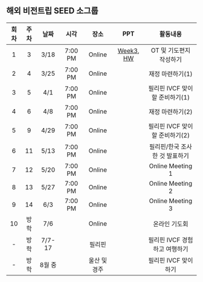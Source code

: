 
## 해외 비전트립 SEED 소그룹
|회차|주차|날짜|시각|장소|PPT|활동내용|
|:---:|:---:|:---:|:---:|:---:|:---:|:---:|
|1|3|3/18|7:00 PM|Online|[Week3](https://github.com/51SB-ANTIMONY/2025-1_UNISTIVF-SEED/raw/refs/heads/main/PPT/week3_OT,%20%EA%B8%B0%EB%8F%84%ED%8E%B8%EC%A7%80%20%EB%B0%8F%20%ED%9A%8C%EC%9D%98_20250318.pptx), [HW](https://nbviewer.org/github/51SB-ANTIMONY/2025-1_UNISTIVF-SEED/blob/0efa8373b1dfa40cde06be78f12b7f92eaf7f377/HW/HW_%ED%95%84%EB%A6%AC%ED%95%80%EA%B3%BC%20%ED%95%9C%EA%B5%AD%20%EC%A1%B0%EC%82%AC%ED%95%98%EA%B8%B0.pdf)|OT 및 기도편지 작성하기
|2|4|3/25|7:00 PM|Online||재정 마련하기(1)|
|3|5|4/1|7:00 PM|Online||필리핀 IVCF 맞이할 준비하기(1)|
|4|6|4/8|7:00 PM|Online||재정 마련하기(2)|
|5|9|4/29|7:00 PM|Online||필리핀 IVCF 맞이할 준비하기(2)|
|6|11|5/13|7:00 PM|Online||필리핀/한국 조사한 것 발표하기|
|7|12|5/20|7:00 PM|Online||Online Meeting 1|
|8|13|5/27|7:00 PM|Online||Online Meeting 2|
|9|14|6/3|7:00 PM|Online||Online Meeting 3|
|10|방학|7/6||Online||온라인 기도회|
|-|방학|7/7-17||필리핀||필리핀 IVCF 경험하고 여행하기|
|-|방학|8월 중||울산 및 경주||필리핀 IVCF 맞이하기|
